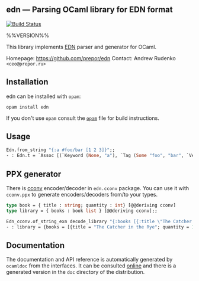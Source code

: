 edn — Parsing OCaml library for EDN format
-------------------------------------------------------------------------------

[![Build Status](https://travis-ci.org/prepor/ocaml-edn.svg?branch=master)](https://travis-ci.org/prepor/ocaml-edn)

%%VERSION%%

This library implements [EDN][edn] parser and generator for OCaml.

Homepage: https://github.com/prepor/edn
Contact: Andrew Rudenko `<ceo@prepor.ru>`


## Installation

edn can be installed with `opam`:

    opam install edn

If you don't use `opam` consult the [`opam`](opam) file for build
instructions.

## Usage

``` ocaml
Edn.from_string "{:a #foo/bar [1 2 3]}";;
- : Edn.t = `Assoc [(`Keyword (None, "a"), `Tag (Some "foo", "bar", `Vector [`Int 1; `Int 2; `Int 3]))]
```

## PPX generator

There is [cconv][cconv] encoder/decoder in `edn.cconv` package. You can use it with `cconv.ppx` to generate encoders/decoders from/to your types.

``` ocaml
type book = { title : string; quantity : int} [@@deriving cconv]
type library = { books : book list } [@@deriving cconv];;

Edn_cconv.of_string_exn decode_library "{:books [{:title \"The Catcher in the Rye\" :quantity 10}]}";;
- : library = {books = [{title = "The Catcher in the Rye"; quantity = 10}]}
```

## Documentation

The documentation and API reference is automatically generated by
`ocamldoc` from the interfaces. It can be consulted [online][doc]
and there is a generated version in the `doc` directory of the
distribution.

[edn]: https://github.com/edn-format/edn
[cconv]: https://github.com/c-cube/cconv/
[doc]: https://prepor.github.io/ocaml-edn/doc

